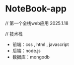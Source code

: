 # NoteBook-app

// 第一个全栈web应用 2025.1.18

// 技术栈
- 前端：css , html , javascript
- 后端：node.js
- 数据库：mongodb

